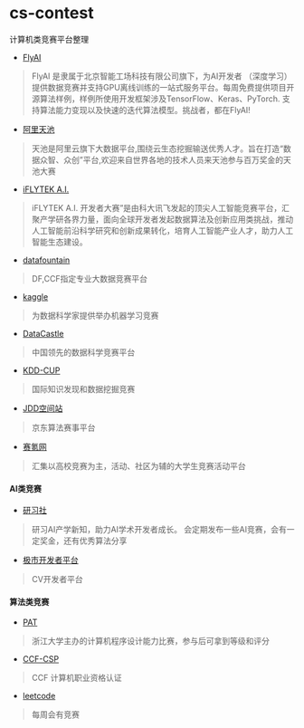 # cs-contest
计算机类竞赛平台整理

* [FlyAI](https://www.flyai.com/)
> FlyAI 是隶属于北京智能工场科技有限公司旗下，为AI开发者 （深度学习）提供数据竞赛并支持GPU离线训练的一站式服务平台。每周免费提供项目开源算法样例，样例所使用开发框架涉及TensorFlow、Keras、PyTorch. 支持算法能力变现以及快速的迭代算法模型。挑战者，都在FlyAI!

* [阿里天池](https://tianchi.aliyun.com/home/)
> 天池是阿里云旗下大数据平台,围绕云生态挖掘输送优秀人才。旨在打造“数据众智、众创”平台,欢迎来自世界各地的技术人员来天池参与百万奖金的天池大赛

* [iFLYTEK A.I.](http://challenge.xfyun.cn/2019/)
> iFLYTEK A.I. 开发者大赛”是由科大讯飞发起的顶尖人工智能竞赛平台，汇聚产学研各界力量，面向全球开发者发起数据算法及创新应用类挑战，推动人工智能前沿科学研究和创新成果转化，培育人工智能产业人才，助力人工智能生态建设。

* [datafountain](https://www.datafountain.cn/#/)
> DF,CCF指定专业大数据竞赛平台

* [kaggle](https://www.kaggle.com/)
> 为数据科学家提供举办机器学习竞赛

* [DataCastle](https://www.dcjingsai.com/common/cmptIndex.html)
> 中国领先的数据科学竞赛平台

* [KDD-CUP](https://www.kdd.org/kdd-cup)
> 国际知识发现和数据挖掘竞赛

* [JDD空间站](https://jdder.jd.com/)
> 京东算法赛事平台

* [赛氪网](http://www.saikr.com/)
> 汇集以高校竞赛为主，活动、社区为辅的大学生竞赛活动平台

#### AI类竞赛
* [研习社](https://www.yanxishe.com)
> 研习AI产学新知，助力AI学术开发者成长。
  会定期发布一些AI竞赛，会有一定奖金，还有优秀算法分享

* [极市开发者平台](http://www.cvmart.net)
> CV开发者平台

#### 算法类竞赛

* [PAT](https://www.patest.cn)
> 浙江大学主办的计算机程序设计能力比赛，参与后可拿到等级和评分

* [CCF-CSP](http://www.cspro.org)
> CCF 计算机职业资格认证

* [leetcode](https://leetcode.com)
> 每周会有竞赛
